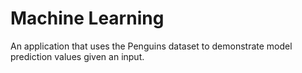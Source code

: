 # Machine Learning

An application that uses the Penguins dataset to demonstrate model prediction values given an input.